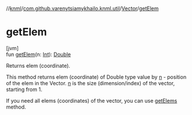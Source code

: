 //[knml](../../../index.md)/[com.github.varenytsiamykhailo.knml.util](../index.md)/[Vector](index.md)/[getElem](get-elem.md)

# getElem

[jvm]\
fun [getElem](get-elem.md)(n: [Int](https://kotlinlang.org/api/latest/jvm/stdlib/kotlin/-int/index.html)): [Double](https://kotlinlang.org/api/latest/jvm/stdlib/kotlin/-double/index.html)

Returns elem (coordinate).

This method returns elem (coordinate) of Double type value by [n](get-elem.md) - position of the elem in the Vector. [n](get-elem.md) is the size (dimension/index) of the vector, starting from 1.

If you need all elems (coordinates) of the vector, you can use [getElems](get-elems.md) method.

